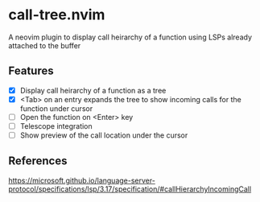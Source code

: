 # call-tree.nvim
A neovim plugin to display call heirarchy of a function using LSPs already attached to the buffer

## Features
- [x] Display call heirarchy of a function as a tree
- [x] \<Tab\> on an entry expands the tree to show incoming calls for the function under cursor
- [ ] Open the function on \<Enter\> key
- [ ] Telescope integration
- [ ] Show preview of the call location under the cursor

## References
https://microsoft.github.io/language-server-protocol/specifications/lsp/3.17/specification/#callHierarchyIncomingCall
